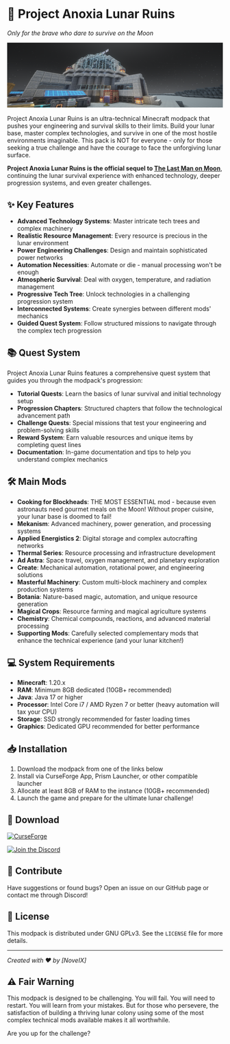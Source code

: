# 🌙 Project Anoxia Lunar Ruins

*Only for the brave who dare to survive on the Moon*

![Anoxia Banner](./kubejs/assets/anoxia/banner/anoxia.png)

Project Anoxia Lunar Ruins is an ultra-technical Minecraft modpack that pushes your engineering and survival skills to their limits. Build your lunar base, master complex technologies, and survive in one of the most hostile environments imaginable. This pack is NOT for everyone - only for those seeking a true challenge and have the courage to face the unforgiving lunar surface.

**Project Anoxia Lunar Ruins is the official sequel to [The Last Man on Moon](https://www.curseforge.com/minecraft/modpacks/tlmom)**, continuing the lunar survival experience with enhanced technology, deeper progression systems, and even greater challenges.

## ✨ Key Features

- **Advanced Technology Systems**: Master intricate tech trees and complex machinery
- **Realistic Resource Management**: Every resource is precious in the lunar environment
- **Power Engineering Challenges**: Design and maintain sophisticated power networks
- **Automation Necessities**: Automate or die - manual processing won't be enough
- **Atmospheric Survival**: Deal with oxygen, temperature, and radiation management
- **Progressive Tech Tree**: Unlock technologies in a challenging progression system
- **Interconnected Systems**: Create synergies between different mods' mechanics
- **Guided Quest System**: Follow structured missions to navigate through the complex tech progression

## 📚 Quest System

Project Anoxia Lunar Ruins features a comprehensive quest system that guides you through the modpack's progression:

- **Tutorial Quests**: Learn the basics of lunar survival and initial technology setup
- **Progression Chapters**: Structured chapters that follow the technological advancement path
- **Challenge Quests**: Special missions that test your engineering and problem-solving skills
- **Reward System**: Earn valuable resources and unique items by completing quest lines
- **Documentation**: In-game documentation and tips to help you understand complex mechanics

## 🛠️ Main Mods

- **Cooking for Blockheads**: THE MOST ESSENTIAL mod - because even astronauts need gourmet meals on the Moon! Without proper cuisine, your lunar base is doomed to fail!
- **Mekanism**: Advanced machinery, power generation, and processing systems
- **Applied Energistics 2**: Digital storage and complex autocrafting networks
- **Thermal Series**: Resource processing and infrastructure development
- **Ad Astra**: Space travel, oxygen management, and planetary exploration
- **Create**: Mechanical automation, rotational power, and engineering solutions
- **Masterful Machinery**: Custom multi-block machinery and complex production systems
- **Botania**: Nature-based magic, automation, and unique resource generation
- **Magical Crops**: Resource farming and magical agriculture systems
- **Chemistry**: Chemical compounds, reactions, and advanced material processing
- **Supporting Mods**: Carefully selected complementary mods that enhance the technical experience (and your lunar kitchen!)

## 💻 System Requirements

- **Minecraft**: 1.20.x
- **RAM**: Minimum 8GB dedicated (10GB+ recommended)
- **Java**: Java 17 or higher
- **Processor**: Intel Core i7 / AMD Ryzen 7 or better (heavy automation will tax your CPU)
- **Storage**: SSD strongly recommended for faster loading times
- **Graphics**: Dedicated GPU recommended for better performance

## 📥 Installation

1. Download the modpack from one of the links below
2. Install via CurseForge App, Prism Launcher, or other compatible launcher
3. Allocate at least 8GB of RAM to the instance (10GB+ recommended)
4. Launch the game and prepare for the ultimate lunar challenge!

## 🔗 Download

[![CurseForge](https://img.shields.io/badge/CurseForge-Project%20Anoxia-orange?style=for-the-badge&logo=curseforge)](https://www.curseforge.com/minecraft/modpacks/anoxia)

[![Join the Discord](https://img.shields.io/badge/Discord-Join%20Server-7289DA?style=for-the-badge&logo=discord)](https://discord.gg/JYTzsBhQU4)

## 🤝 Contribute

Have suggestions or found bugs? Open an issue on our GitHub page or contact me through Discord!

## 📜 License

This modpack is distributed under GNU GPLv3. See the `LICENSE` file for more details.

---

*Created with ❤️ by [NoveIX]*

## ⚠️ Fair Warning

This modpack is designed to be challenging. You will fail. You will need to restart. You will learn from your mistakes. But for those who persevere, the satisfaction of building a thriving lunar colony using some of the most complex technical mods available makes it all worthwhile.

Are you up for the challenge?
